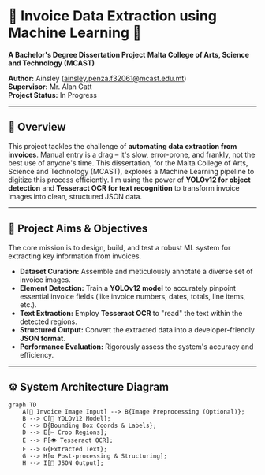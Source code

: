 # 📄 Invoice Data Extraction using Machine Learning 🚀

**A Bachelor's Degree Dissertation Project** **Malta College of Arts, Science and Technology (MCAST)**

**Author:** Ainsley (ainsley.penza.f32061@mcast.edu.mt)  
**Supervisor:** Mr. Alan Gatt  
**Project Status:** In Progress

---

## 🌟 Overview

This project tackles the challenge of **automating data extraction from invoices**. Manual entry is a drag – it's slow, error-prone, and frankly, not the best use of anyone's time. This dissertation, for the Malta College of Arts, Science and Technology (MCAST), explores a Machine Learning pipeline to digitize this process efficiently. I'm using the power of **YOLOv12 for object detection** and **Tesseract OCR for text recognition** to transform invoice images into clean, structured JSON data.

---

## 🎯 Project Aims & Objectives

The core mission is to design, build, and test a robust ML system for extracting key information from invoices.

* **Dataset Curation:** Assemble and meticulously annotate a diverse set of invoice images.
* **Element Detection:** Train a **YOLOv12 model** to accurately pinpoint essential invoice fields (like invoice numbers, dates, totals, line items, etc.).
* **Text Extraction:** Employ **Tesseract OCR** to "read" the text within the detected regions.
* **Structured Output:** Convert the extracted data into a developer-friendly **JSON format**.
* **Performance Evaluation:** Rigorously assess the system's accuracy and efficiency.

---

## ⚙️ System Architecture Diagram

```mermaid
graph TD
    A[📄 Invoice Image Input] --> B{Image Preprocessing (Optional)};
    B --> C[🚀 YOLOv12 Model];
    C --> D{Bounding Box Coords & Labels};
    D --> E[✂️ Crop Regions];
    E --> F[👁️ Tesseract OCR];
    F --> G{Extracted Text};
    G --> H[⚙️ Post-processing & Structuring];
    H --> I[💾 JSON Output];
